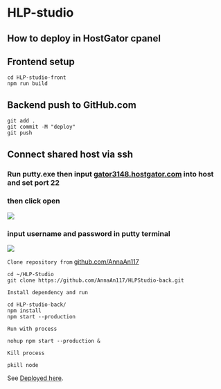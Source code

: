 # HLP-studio

## How to deploy in HostGator cpanel

## Frontend setup

```
cd HLP-studio-front
npm run build
```

## Backend push to GitHub.com

```
git add .
git commit -M "deploy"
git push
```

## Connect shared host via ssh

### Run putty.exe then input [gator3148.hostgator.com](gator3148.hostgator.com) into host and set port 22

### then click open

![](https://github.com/AnnaAn117/HLPStudio-back/putty_setting.png)

### input username and password in putty terminal

![](https://github.com/AnnaAn117/HLPStudio-back/putty_terminal_login.png)

`Clone repository from` [github.com/AnnaAn117](https://github.com/AnnaAn117/HLPStudio-back)

```
cd ~/HLP-Studio
git clone https://github.com/AnnaAn117/HLPStudio-back.git
```

`Install dependency and run`

```
cd HLP-studio-back/
npm install
npm start --production
```

`Run with process`

```
nohup npm start --production &
```

`Kill process`

```
pkill node
```

See [Deployed here](http://hlpstudio.net/login).
